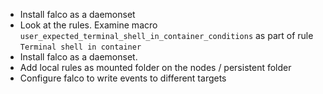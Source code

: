 * Install falco as a daemonset
* Look at the rules. Examine macro `user_expected_terminal_shell_in_container_conditions` as part of rule `Terminal shell in container`
* Install falco as a daemonset.
* Add local rules as mounted folder on the nodes / persistent folder
* Configure falco to write events to different targets